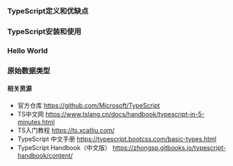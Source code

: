 
### TypeScript定义和优缺点

### TypeScript安装和使用

### Hello World

### 原始数据类型







#### 相关资源
* 官方仓库 https://github.com/Microsoft/TypeScript
* TS中文网 https://www.tslang.cn/docs/handbook/typescript-in-5-minutes.html
* TS入门教程 https://ts.xcatliu.com/
* TypeScript 中文手册 https://typescript.bootcss.com/basic-types.html
* TypeScript Handbook（中文版） https://zhongsp.gitbooks.io/typescript-handbook/content/